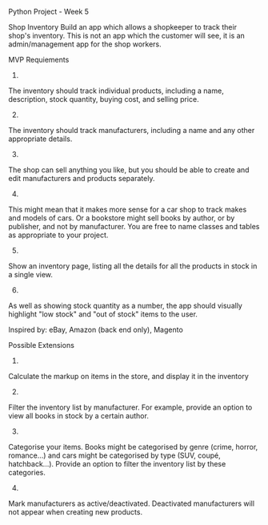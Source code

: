 Python Project - Week 5

Shop Inventory
Build an app which allows a shopkeeper to track their shop's inventory. This is not an app which the customer will see, it is an admin/management app for the shop workers.


MVP Requiements

1. 
The inventory should track individual products, including a name, description, stock quantity, buying cost, and selling price.

2. 
The inventory should track manufacturers, including a name and any other appropriate details.

3. 
The shop can sell anything you like, but you should be able to create and edit manufacturers and products separately.

4. 
This might mean that it makes more sense for a car shop to track makes and models of cars. Or a bookstore might sell books by author, or by publisher, and not by manufacturer. You are free to name classes and tables as appropriate to your project.

5.
Show an inventory page, listing all the details for all the products in stock in a single view.

6.
As well as showing stock quantity as a number, the app should visually highlight "low stock" and "out of stock" items to the user.

Inspired by: 
eBay, Amazon (back end only), Magento


Possible Extensions

1.
Calculate the markup on items in the store, and display it in the inventory

2.
Filter the inventory list by manufacturer. For example, provide an option to view all books in stock by a certain author.

3.
Categorise your items. Books might be categorised by genre (crime, horror, romance...) and cars might be categorised by type (SUV, coupé, hatchback...). Provide an option to filter the inventory list by these categories.

4.
Mark manufacturers as active/deactivated. Deactivated manufacturers will not appear when creating new products.
